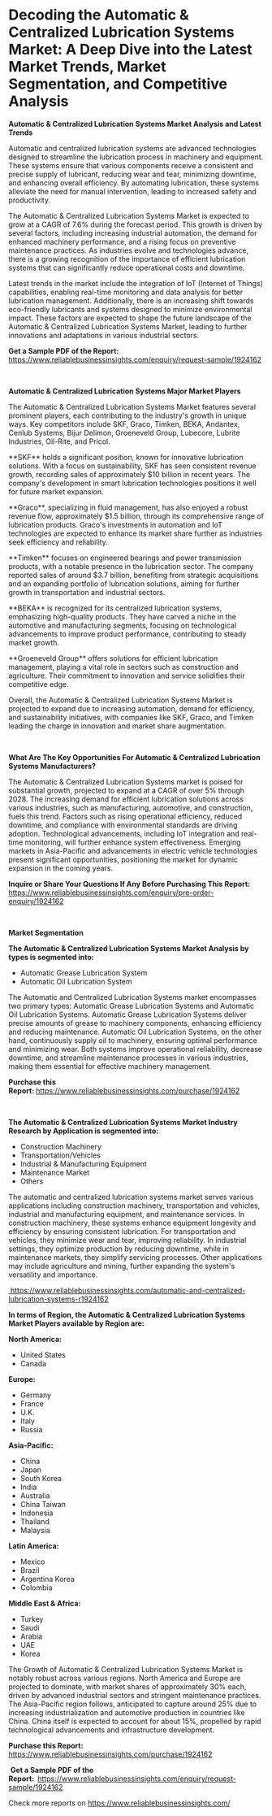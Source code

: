 <p><h1>Decoding the Automatic & Centralized Lubrication Systems Market: A Deep Dive into the Latest Market Trends, Market Segmentation, and Competitive Analysis</h1></p><p><strong>Automatic & Centralized Lubrication Systems Market Analysis and Latest Trends</strong></p>
<p><p>Automatic and centralized lubrication systems are advanced technologies designed to streamline the lubrication process in machinery and equipment. These systems ensure that various components receive a consistent and precise supply of lubricant, reducing wear and tear, minimizing downtime, and enhancing overall efficiency. By automating lubrication, these systems alleviate the need for manual intervention, leading to increased safety and productivity.</p><p>The Automatic & Centralized Lubrication Systems Market is expected to grow at a CAGR of 7.6% during the forecast period. This growth is driven by several factors, including increasing industrial automation, the demand for enhanced machinery performance, and a rising focus on preventive maintenance practices. As industries evolve and technologies advance, there is a growing recognition of the importance of efficient lubrication systems that can significantly reduce operational costs and downtime.</p><p>Latest trends in the market include the integration of IoT (Internet of Things) capabilities, enabling real-time monitoring and data analysis for better lubrication management. Additionally, there is an increasing shift towards eco-friendly lubricants and systems designed to minimize environmental impact. These factors are expected to shape the future landscape of the Automatic & Centralized Lubrication Systems Market, leading to further innovations and adaptations in various industrial sectors.</p></p>
<p><strong>Get a Sample PDF of the Report:&nbsp;</strong> <a href="https://www.reliablebusinessinsights.com/enquiry/request-sample/1924162?utm_campaign=2743&utm_medium=2&utm_source=Github&utm_content=ia&utm_term=01032025&utm_id=automatic-centralized-lubrication-systems">https://www.reliablebusinessinsights.com/enquiry/request-sample/1924162</a></p>
<p>&nbsp;</p>
<p><strong>Automatic & Centralized Lubrication Systems Major Market Players</strong></p>
<p><p>The Automatic & Centralized Lubrication Systems Market features several prominent players, each contributing to the industry's growth in unique ways. Key competitors include SKF, Graco, Timken, BEKA, Andantex, Cenlub Systems, Bijur Delimon, Groeneveld Group, Lubecore, Lubrite Industries, Oil-Rite, and Pricol.</p><p>**SKF** holds a significant position, known for innovative lubrication solutions. With a focus on sustainability, SKF has seen consistent revenue growth, recording sales of approximately $10 billion in recent years. The company's development in smart lubrication technologies positions it well for future market expansion.</p><p>**Graco**, specializing in fluid management, has also enjoyed a robust revenue flow, approximately $1.5 billion, through its comprehensive range of lubrication products. Graco's investments in automation and IoT technologies are expected to enhance its market share further as industries seek efficiency and reliability.</p><p>**Timken** focuses on engineered bearings and power transmission products, with a notable presence in the lubrication sector. The company reported sales of around $3.7 billion, benefiting from strategic acquisitions and an expanding portfolio of lubrication solutions, aiming for further growth in transportation and industrial sectors.</p><p>**BEKA** is recognized for its centralized lubrication systems, emphasizing high-quality products. They have carved a niche in the automotive and manufacturing segments, focusing on technological advancements to improve product performance, contributing to steady market growth.</p><p>**Groeneveld Group** offers solutions for efficient lubrication management, playing a vital role in sectors such as construction and agriculture. Their commitment to innovation and service solidifies their competitive edge.</p><p>Overall, the Automatic & Centralized Lubrication Systems Market is projected to expand due to increasing automation, demand for efficiency, and sustainability initiatives, with companies like SKF, Graco, and Timken leading the charge in innovation and market share augmentation.</p></p>
<p>&nbsp;</p>
<p><strong>What Are The Key Opportunities For Automatic & Centralized Lubrication Systems Manufacturers?</strong></p>
<p><p>The Automatic & Centralized Lubrication Systems market is poised for substantial growth, projected to expand at a CAGR of over 5% through 2028. The increasing demand for efficient lubrication solutions across various industries, such as manufacturing, automotive, and construction, fuels this trend. Factors such as rising operational efficiency, reduced downtime, and compliance with environmental standards are driving adoption. Technological advancements, including IoT integration and real-time monitoring, will further enhance system effectiveness. Emerging markets in Asia-Pacific and advancements in electric vehicle technologies present significant opportunities, positioning the market for dynamic expansion in the coming years.</p></p>
<p><strong>Inquire or Share Your Questions If Any Before Purchasing This Report:</strong> <a href="https://www.reliablebusinessinsights.com/enquiry/pre-order-enquiry/1924162?utm_campaign=2743&utm_medium=2&utm_source=Github&utm_content=ia&utm_term=01032025&utm_id=automatic-centralized-lubrication-systems">https://www.reliablebusinessinsights.com/enquiry/pre-order-enquiry/1924162</a></p>
<p>&nbsp;</p>
<p><strong>Market Segmentation</strong></p>
<p><strong>The Automatic & Centralized Lubrication Systems Market Analysis by types is segmented into:</strong></p>
<p><ul><li>Automatic Grease Lubrication System</li><li>Automatic Oil Lubrication System</li></ul></p>
<p><p>The Automatic and Centralized Lubrication Systems market encompasses two primary types: Automatic Grease Lubrication Systems and Automatic Oil Lubrication Systems. Automatic Grease Lubrication Systems deliver precise amounts of grease to machinery components, enhancing efficiency and reducing maintenance. Automatic Oil Lubrication Systems, on the other hand, continuously supply oil to machinery, ensuring optimal performance and minimizing wear. Both systems improve operational reliability, decrease downtime, and streamline maintenance processes in various industries, making them essential for effective machinery management.</p></p>
<p><strong>Purchase this Report:&nbsp;</strong><a href="https://www.reliablebusinessinsights.com/purchase/1924162?utm_campaign=2743&utm_medium=2&utm_source=Github&utm_content=ia&utm_term=01032025&utm_id=automatic-centralized-lubrication-systems">https://www.reliablebusinessinsights.com/purchase/1924162</a></p>
<p>&nbsp;</p>
<p><strong>The Automatic & Centralized Lubrication Systems Market Industry Research by Application is segmented into:</strong></p>
<p><ul><li>Construction Machinery</li><li>Transportation/Vehicles</li><li>Industrial & Manufacturing Equipment</li><li>Maintenance Market</li><li>Others</li></ul></p>
<p><p>The automatic and centralized lubrication systems market serves various applications including construction machinery, transportation and vehicles, industrial and manufacturing equipment, and maintenance services. In construction machinery, these systems enhance equipment longevity and efficiency by ensuring consistent lubrication. For transportation and vehicles, they minimize wear and tear, improving reliability. In industrial settings, they optimize production by reducing downtime, while in maintenance markets, they simplify servicing processes. Other applications may include agriculture and mining, further expanding the system's versatility and importance.</p></p>
<p><a href="https://www.reliablebusinessinsights.com/automatic-and-centralized-lubrication-systems-r1924162?utm_campaign=2743&utm_medium=2&utm_source=Github&utm_content=ia&utm_term=01032025&utm_id=automatic-centralized-lubrication-systems">&nbsp;https://www.reliablebusinessinsights.com/automatic-and-centralized-lubrication-systems-r1924162</a></p>
<p><strong>In terms of Region, the Automatic & Centralized Lubrication Systems Market Players available by Region are:</strong></p>
<p>
    <p> <strong> North America: </strong>
        <ul>
            <li>United States</li>
            <li>Canada</li>
        </ul>
        </p> 
    <p> <strong> Europe: </strong>
        <ul>
            <li>Germany</li>
            <li>France</li>
            <li>U.K.</li>
            <li>Italy</li>
            <li>Russia</li>
        </ul>
        </p> 
    <p> <strong> Asia-Pacific: </strong>
        <ul>
            <li>China</li>
            <li>Japan</li>
            <li>South Korea</li>
            <li>India</li>
            <li>Australia</li>
            <li>China Taiwan</li>
            <li>Indonesia</li>
            <li>Thailand</li>
            <li>Malaysia</li>
        </ul>
        </p> 
    <p> <strong> Latin America: </strong>
        <ul>
            <li>Mexico</li>
            <li>Brazil</li>
            <li>Argentina Korea</li>
            <li>Colombia</li>
        </ul>
        </p> 
    <p> <strong> Middle East & Africa: </strong>
        <ul>
            <li>Turkey</li>
            <li>Saudi</li>
            <li>Arabia</li>
            <li>UAE</li>
            <li>Korea</li>
        </ul>
    </p>
    </p>
<p><p>The Growth of Automatic & Centralized Lubrication Systems Market is notably robust across various regions. North America and Europe are projected to dominate, with market shares of approximately 30% each, driven by advanced industrial sectors and stringent maintenance practices. The Asia-Pacific region follows, anticipated to capture around 25% due to increasing industrialization and automotive production in countries like China. China itself is expected to account for about 15%, propelled by rapid technological advancements and infrastructure development.</p></p>
<p><strong>Purchase this Report: </strong><a href="https://www.reliablebusinessinsights.com/purchase/1924162?utm_campaign=2743&utm_medium=2&utm_source=Github&utm_content=ia&utm_term=01032025&utm_id=automatic-centralized-lubrication-systems">https://www.reliablebusinessinsights.com/purchase/1924162</a></p>
<p>&nbsp;<strong>Get a Sample PDF of the Report:&nbsp;&nbsp;</strong><a href="https://www.reliablebusinessinsights.com/enquiry/request-sample/1924162?utm_campaign=2743&utm_medium=2&utm_source=Github&utm_content=ia&utm_term=01032025&utm_id=automatic-centralized-lubrication-systems">https://www.reliablebusinessinsights.com/enquiry/request-sample/1924162</a></p>
<p><strong></strong></p>
<p>Check more reports on <a href="https://www.reliablebusinessinsights.com/?utm_campaign=2743&utm_medium=2&utm_source=Github&utm_content=ia&utm_term=01032025&utm_id=automatic-centralized-lubrication-systems">https://www.reliablebusinessinsights.com/</a></p>